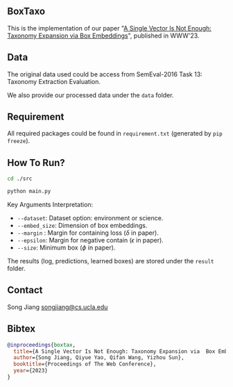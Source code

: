 BoxTaxo
-----------------
This is the implementation of our paper "[A Single Vector Is Not Enough: Taxonomy Expansion via  Box Embeddings](https://songjiang0909.github.io/pdf/boxtaxo.pdf)", published in WWW'23.

Data
-----------------

The original data used could be access from SemEval-2016 Task 13: Taxonomy Extraction Evaluation.

We also provide our processed data under the `data` folder. 


Requirement
----------------------
All required packages could be found in `requirement.txt` (generated by `pip freeze`).



How To Run?
----------------------


```bash
cd ./src

python main.py
```

Key Arguments Interpretation:

- `--dataset`: Dataset option: environment or science.
- `--embed_size`: Dimension of box embeddings.
- `--margin` : Margin for containing loss ($\delta$ in paper).
- `--epsilon`: Margin for negative contain ($\epsilon$ in paper).
- `--size`:  Minimum box ($\phi$ in paper).



The results (log, predictions, learned boxes) are stored under the `result` folder.




Contact
----------------------
Song Jiang <songjiang@cs.ucla.edu>



Bibtex
----------------------

```bibtex
@inproceedings{boxtax,
  title={A Single Vector Is Not Enough: Taxonomy Expansion via  Box Embeddings},
  author={Song Jiang, Qiyue Yao, Qifan Wang, Yizhou Sun},
  booktitle={Proceedings of The Web Conference},
  year={2023}
}
```


